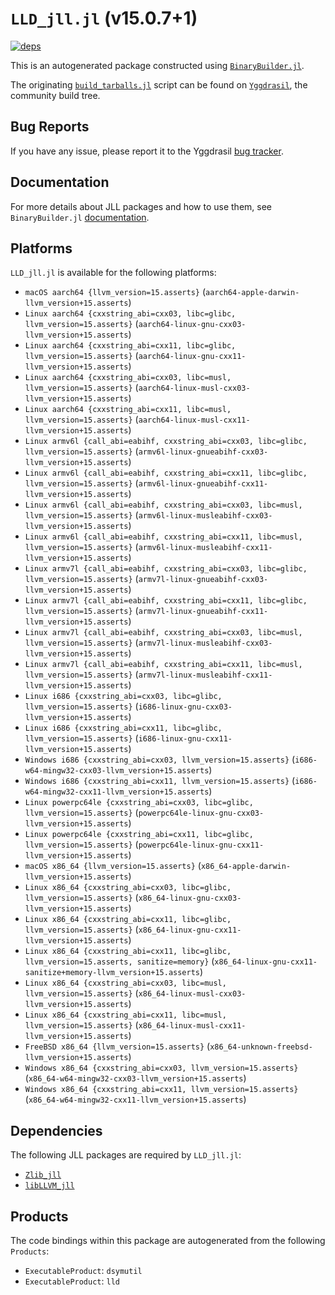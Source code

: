 # `LLD_jll.jl` (v15.0.7+1)

[![deps](https://juliahub.com/docs/LLD_jll/deps.svg)](https://juliahub.com/ui/Packages/LLD_jll/ZHBMJ?page=2)

This is an autogenerated package constructed using [`BinaryBuilder.jl`](https://github.com/JuliaPackaging/BinaryBuilder.jl).

The originating [`build_tarballs.jl`](https://github.com/JuliaPackaging/Yggdrasil/blob/60c1584fc129ea5d334aa2225cdb3644a3a1713c/L/LLVM/LLD@15/build_tarballs.jl) script can be found on [`Yggdrasil`](https://github.com/JuliaPackaging/Yggdrasil/), the community build tree.

## Bug Reports

If you have any issue, please report it to the Yggdrasil [bug tracker](https://github.com/JuliaPackaging/Yggdrasil/issues).

## Documentation

For more details about JLL packages and how to use them, see `BinaryBuilder.jl` [documentation](https://docs.binarybuilder.org/stable/jll/).

## Platforms

`LLD_jll.jl` is available for the following platforms:

* `macOS aarch64 {llvm_version=15.asserts}` (`aarch64-apple-darwin-llvm_version+15.asserts`)
* `Linux aarch64 {cxxstring_abi=cxx03, libc=glibc, llvm_version=15.asserts}` (`aarch64-linux-gnu-cxx03-llvm_version+15.asserts`)
* `Linux aarch64 {cxxstring_abi=cxx11, libc=glibc, llvm_version=15.asserts}` (`aarch64-linux-gnu-cxx11-llvm_version+15.asserts`)
* `Linux aarch64 {cxxstring_abi=cxx03, libc=musl, llvm_version=15.asserts}` (`aarch64-linux-musl-cxx03-llvm_version+15.asserts`)
* `Linux aarch64 {cxxstring_abi=cxx11, libc=musl, llvm_version=15.asserts}` (`aarch64-linux-musl-cxx11-llvm_version+15.asserts`)
* `Linux armv6l {call_abi=eabihf, cxxstring_abi=cxx03, libc=glibc, llvm_version=15.asserts}` (`armv6l-linux-gnueabihf-cxx03-llvm_version+15.asserts`)
* `Linux armv6l {call_abi=eabihf, cxxstring_abi=cxx11, libc=glibc, llvm_version=15.asserts}` (`armv6l-linux-gnueabihf-cxx11-llvm_version+15.asserts`)
* `Linux armv6l {call_abi=eabihf, cxxstring_abi=cxx03, libc=musl, llvm_version=15.asserts}` (`armv6l-linux-musleabihf-cxx03-llvm_version+15.asserts`)
* `Linux armv6l {call_abi=eabihf, cxxstring_abi=cxx11, libc=musl, llvm_version=15.asserts}` (`armv6l-linux-musleabihf-cxx11-llvm_version+15.asserts`)
* `Linux armv7l {call_abi=eabihf, cxxstring_abi=cxx03, libc=glibc, llvm_version=15.asserts}` (`armv7l-linux-gnueabihf-cxx03-llvm_version+15.asserts`)
* `Linux armv7l {call_abi=eabihf, cxxstring_abi=cxx11, libc=glibc, llvm_version=15.asserts}` (`armv7l-linux-gnueabihf-cxx11-llvm_version+15.asserts`)
* `Linux armv7l {call_abi=eabihf, cxxstring_abi=cxx03, libc=musl, llvm_version=15.asserts}` (`armv7l-linux-musleabihf-cxx03-llvm_version+15.asserts`)
* `Linux armv7l {call_abi=eabihf, cxxstring_abi=cxx11, libc=musl, llvm_version=15.asserts}` (`armv7l-linux-musleabihf-cxx11-llvm_version+15.asserts`)
* `Linux i686 {cxxstring_abi=cxx03, libc=glibc, llvm_version=15.asserts}` (`i686-linux-gnu-cxx03-llvm_version+15.asserts`)
* `Linux i686 {cxxstring_abi=cxx11, libc=glibc, llvm_version=15.asserts}` (`i686-linux-gnu-cxx11-llvm_version+15.asserts`)
* `Windows i686 {cxxstring_abi=cxx03, llvm_version=15.asserts}` (`i686-w64-mingw32-cxx03-llvm_version+15.asserts`)
* `Windows i686 {cxxstring_abi=cxx11, llvm_version=15.asserts}` (`i686-w64-mingw32-cxx11-llvm_version+15.asserts`)
* `Linux powerpc64le {cxxstring_abi=cxx03, libc=glibc, llvm_version=15.asserts}` (`powerpc64le-linux-gnu-cxx03-llvm_version+15.asserts`)
* `Linux powerpc64le {cxxstring_abi=cxx11, libc=glibc, llvm_version=15.asserts}` (`powerpc64le-linux-gnu-cxx11-llvm_version+15.asserts`)
* `macOS x86_64 {llvm_version=15.asserts}` (`x86_64-apple-darwin-llvm_version+15.asserts`)
* `Linux x86_64 {cxxstring_abi=cxx03, libc=glibc, llvm_version=15.asserts}` (`x86_64-linux-gnu-cxx03-llvm_version+15.asserts`)
* `Linux x86_64 {cxxstring_abi=cxx11, libc=glibc, llvm_version=15.asserts}` (`x86_64-linux-gnu-cxx11-llvm_version+15.asserts`)
* `Linux x86_64 {cxxstring_abi=cxx11, libc=glibc, llvm_version=15.asserts, sanitize=memory}` (`x86_64-linux-gnu-cxx11-sanitize+memory-llvm_version+15.asserts`)
* `Linux x86_64 {cxxstring_abi=cxx03, libc=musl, llvm_version=15.asserts}` (`x86_64-linux-musl-cxx03-llvm_version+15.asserts`)
* `Linux x86_64 {cxxstring_abi=cxx11, libc=musl, llvm_version=15.asserts}` (`x86_64-linux-musl-cxx11-llvm_version+15.asserts`)
* `FreeBSD x86_64 {llvm_version=15.asserts}` (`x86_64-unknown-freebsd-llvm_version+15.asserts`)
* `Windows x86_64 {cxxstring_abi=cxx03, llvm_version=15.asserts}` (`x86_64-w64-mingw32-cxx03-llvm_version+15.asserts`)
* `Windows x86_64 {cxxstring_abi=cxx11, llvm_version=15.asserts}` (`x86_64-w64-mingw32-cxx11-llvm_version+15.asserts`)

## Dependencies

The following JLL packages are required by `LLD_jll.jl`:

* [`Zlib_jll`](https://github.com/JuliaBinaryWrappers/Zlib_jll.jl)
* [`libLLVM_jll`](https://github.com/JuliaBinaryWrappers/libLLVM_jll.jl)

## Products

The code bindings within this package are autogenerated from the following `Products`:

* `ExecutableProduct`: `dsymutil`
* `ExecutableProduct`: `lld`
